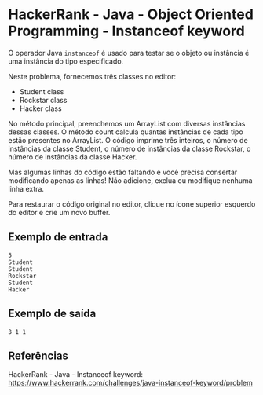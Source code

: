 # HackerRank - Java - Object Oriented Programming - Instanceof keyword

O operador Java `instanceof` é usado para testar se o objeto ou instância é uma instância do tipo especificado.

Neste problema, fornecemos três classes no editor:
- Student class
- Rockstar class
- Hacker class

No método principal, preenchemos um ArrayList com diversas instâncias dessas classes.
O método count calcula quantas instâncias de cada tipo estão presentes no ArrayList.
O código imprime três inteiros, o número de instâncias da classe Student, o número de instâncias da classe Rockstar,
o número de instâncias da classe Hacker.

Mas algumas linhas do código estão faltando e você precisa consertar modificando apenas as linhas!
Não adicione, exclua ou modifique nenhuma linha extra.

Para restaurar o código original no editor, clique no ícone superior esquerdo do editor e crie um novo buffer.


## Exemplo de entrada
```
5
Student
Student
Rockstar
Student
Hacker
```


## Exemplo de saída
`3 1 1`

## Referências
HackerRank - Java - Instanceof keyword:
https://www.hackerrank.com/challenges/java-instanceof-keyword/problem